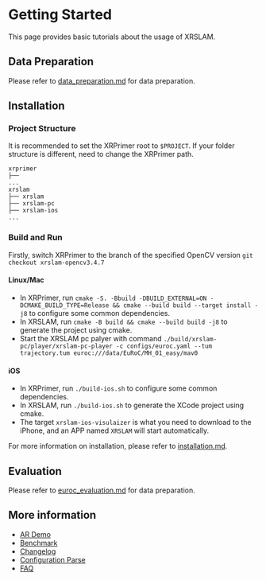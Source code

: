 # Getting Started

This page provides basic tutorials about the usage of XRSLAM.

## Data Preparation

Please refer to [data_preparation.md](./dataset_preparation.md) for data preparation.

## Installation

### Project Structure

It is recommended to set the XRPrimer root to ``$PROJECT``. If your folder structure is different, need to change the XRPrimer path.

```
xrprimer
├──
...
xrslam
├── xrslam
├── xrslam-pc
├── xrslam-ios
...
```

### Build and Run

Firstly, switch XRPrimer to the branch of the specified OpenCV version `git checkout xrslam-opencv3.4.7`

#### Linux/Mac

- In XRPrimer, run `cmake -S. -Bbuild -DBUILD_EXTERNAL=ON -DCMAKE_BUILD_TYPE=Release && cmake --build build --target install -j8` to configure some common dependencies.
- In XRSLAM, run `cmake -B build && cmake --build build -j8` to generate the project using cmake.
- Start the XRSLAM pc palyer  with command  `./build/xrslam-pc/player/xrslam-pc-player -c configs/euroc.yaml --tum trajectory.tum euroc:///data/EuRoC/MH_01_easy/mav0`

#### iOS

- In XRPrimer, run `./build-ios.sh` to configure some common dependencies.
- In XRSLAM, run `./build-ios.sh` to generate the XCode project using cmake.
- The target `xrslam-ios-visulaizer` is what you need to download to the iPhone, and an APP named `XRSLAM` will start automatically.

For more information on installation, please refer to [installation.md](./installation.md).

## Evaluation

Please refer to [euroc_evaluation.md](./tutorials/euroc_evaluation.md) for data preparation.

## More information

* [AR Demo](./tutorials/app_intro.md)
* [Benchmark](./benchmark.md)
* [Changelog](./changelog.md)
* [Configuration Parse](./config_parse.md)
* [FAQ](./faq.md)
